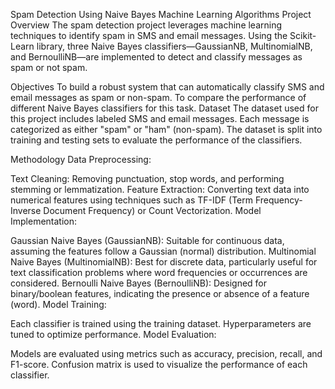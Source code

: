 Spam Detection Using Naive Bayes Machine Learning Algorithms
Project Overview
The spam detection project leverages machine learning techniques to identify spam in SMS and email messages. Using the Scikit-Learn library, three Naive Bayes classifiers—GaussianNB, MultinomialNB, and BernoulliNB—are implemented to detect and classify messages as spam or not spam.

Objectives
To build a robust system that can automatically classify SMS and email messages as spam or non-spam.
To compare the performance of different Naive Bayes classifiers for this task.
Dataset
The dataset used for this project includes labeled SMS and email messages. Each message is categorized as either "spam" or "ham" (non-spam). The dataset is split into training and testing sets to evaluate the performance of the classifiers.

Methodology
Data Preprocessing:

Text Cleaning: Removing punctuation, stop words, and performing stemming or lemmatization.
Feature Extraction: Converting text data into numerical features using techniques such as TF-IDF (Term Frequency-Inverse Document Frequency) or Count Vectorization.
Model Implementation:

Gaussian Naive Bayes (GaussianNB): Suitable for continuous data, assuming the features follow a Gaussian (normal) distribution.
Multinomial Naive Bayes (MultinomialNB): Best for discrete data, particularly useful for text classification problems where word frequencies or occurrences are considered.
Bernoulli Naive Bayes (BernoulliNB): Designed for binary/boolean features, indicating the presence or absence of a feature (word).
Model Training:

Each classifier is trained using the training dataset.
Hyperparameters are tuned to optimize performance.
Model Evaluation:

Models are evaluated using metrics such as accuracy, precision, recall, and F1-score.
Confusion matrix is used to visualize the performance of each classifier.
